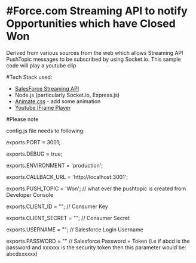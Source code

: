 #Force.com Streaming API to notify Opportunities which have Closed Won
======================================================================

Derived from various sources from the web which allows Streaming API PushTopic messages to be subscribed by using Socket.io.
This sample code will play a youtube clip

#Tech Stack used:
* [SalesForce Streaming API](https://developer.salesforce.com/docs/atlas.en-us.api_streaming.meta/api_streaming/)
* Node.js (particularly Socket.io, Express.js)
* [Animate.css](https://daneden.github.io/animate.css/) - add some animation
* [Youtube IFrame Player
](https://developers.google.com/youtube/iframe_api_reference)


#Please note

config.js file needs to following:

exports.PORT = 3001;

exports.DEBUG = true;

exports.ENVIRONMENT = 'production';

exports.CALLBACK_URL = 'http://localhost:3001';

exports.PUSH_TOPIC = 'Won'; // what ever the pushtopic is created from Developer Console

exports.CLIENT_ID = ""; // Consumer Key

exports.CLIENT_SECRET = ""; // Consumer Secret

exports.USERNAME = ""; // Salesforce Login Username

exports.PASSWORD = "" // Salesforce Password + Token (i.e if abcd is the password and xxxxxx is the security token then this parameter would be: abcdxxxxxx)